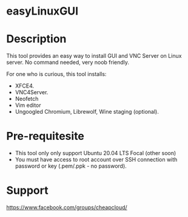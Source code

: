 # easyLinuxGUI
# Description
This tool provides an easy way to install GUI and VNC Server on Linux server. No command needed, very noob friendly.

For one who is curious, this tool installs:
- XFCE4.
- VNC4Server.
- Neofetch
- Vim editor
- Ungoogled Chromium, Librewolf, Wine staging (optional).

# Pre-requitesite
- This tool only only support Ubuntu 20.04 LTS Focal (other soon)
- You must have access to root account over SSH connection with password or key (.pem/.ppk - no password).

# Support
https://www.facebook.com/groups/cheapcloud/
